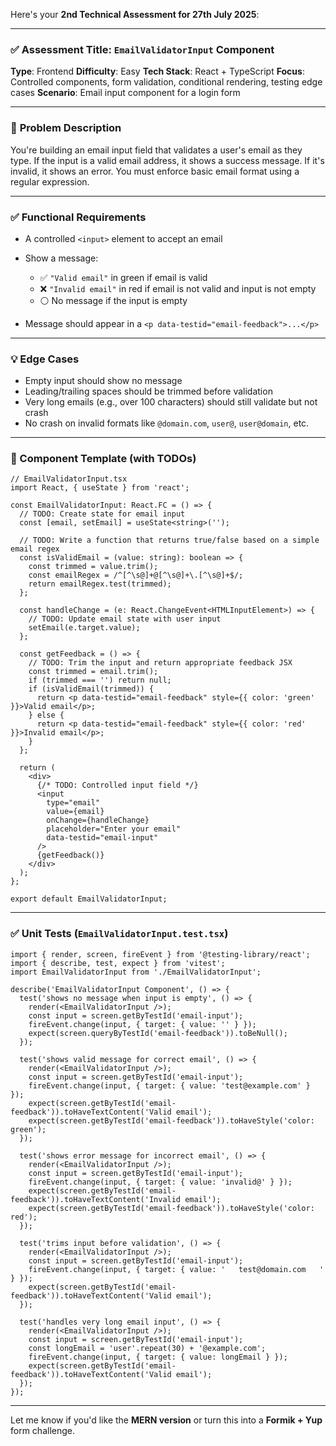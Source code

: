 Here's your **2nd Technical Assessment for 27th July 2025**:

---

### ✅ **Assessment Title**: `EmailValidatorInput` Component

**Type**: Frontend
**Difficulty**: Easy
**Tech Stack**: React + TypeScript
**Focus**: Controlled components, form validation, conditional rendering, testing edge cases
**Scenario**: Email input component for a login form

---

### 📄 **Problem Description**

You're building an email input field that validates a user's email as they type. If the input is a valid email address, it shows a success message. If it's invalid, it shows an error. You must enforce basic email format using a regular expression.

---

### ✅ **Functional Requirements**

* A controlled `<input>` element to accept an email
* Show a message:

  * ✅ `"Valid email"` in green if email is valid
  * ❌ `"Invalid email"` in red if email is not valid and input is not empty
  * ⚪️ No message if the input is empty
* Message should appear in a `<p data-testid="email-feedback">...</p>`

---

### 💡 Edge Cases

* Empty input should show no message
* Leading/trailing spaces should be trimmed before validation
* Very long emails (e.g., over 100 characters) should still validate but not crash
* No crash on invalid formats like `@domain.com`, `user@`, `user@domain`, etc.

---

### 🔧 Component Template (with TODOs)

```tsx
// EmailValidatorInput.tsx
import React, { useState } from 'react';

const EmailValidatorInput: React.FC = () => {
  // TODO: Create state for email input
  const [email, setEmail] = useState<string>('');

  // TODO: Write a function that returns true/false based on a simple email regex
  const isValidEmail = (value: string): boolean => {
    const trimmed = value.trim();
    const emailRegex = /^[^\s@]+@[^\s@]+\.[^\s@]+$/;
    return emailRegex.test(trimmed);
  };

  const handleChange = (e: React.ChangeEvent<HTMLInputElement>) => {
    // TODO: Update email state with user input
    setEmail(e.target.value);
  };

  const getFeedback = () => {
    // TODO: Trim the input and return appropriate feedback JSX
    const trimmed = email.trim();
    if (trimmed === '') return null;
    if (isValidEmail(trimmed)) {
      return <p data-testid="email-feedback" style={{ color: 'green' }}>Valid email</p>;
    } else {
      return <p data-testid="email-feedback" style={{ color: 'red' }}>Invalid email</p>;
    }
  };

  return (
    <div>
      {/* TODO: Controlled input field */}
      <input
        type="email"
        value={email}
        onChange={handleChange}
        placeholder="Enter your email"
        data-testid="email-input"
      />
      {getFeedback()}
    </div>
  );
};

export default EmailValidatorInput;
```

---

### ✅ Unit Tests (`EmailValidatorInput.test.tsx`)

```tsx
import { render, screen, fireEvent } from '@testing-library/react';
import { describe, test, expect } from 'vitest';
import EmailValidatorInput from './EmailValidatorInput';

describe('EmailValidatorInput Component', () => {
  test('shows no message when input is empty', () => {
    render(<EmailValidatorInput />);
    const input = screen.getByTestId('email-input');
    fireEvent.change(input, { target: { value: '' } });
    expect(screen.queryByTestId('email-feedback')).toBeNull();
  });

  test('shows valid message for correct email', () => {
    render(<EmailValidatorInput />);
    const input = screen.getByTestId('email-input');
    fireEvent.change(input, { target: { value: 'test@example.com' } });
    expect(screen.getByTestId('email-feedback')).toHaveTextContent('Valid email');
    expect(screen.getByTestId('email-feedback')).toHaveStyle('color: green');
  });

  test('shows error message for incorrect email', () => {
    render(<EmailValidatorInput />);
    const input = screen.getByTestId('email-input');
    fireEvent.change(input, { target: { value: 'invalid@' } });
    expect(screen.getByTestId('email-feedback')).toHaveTextContent('Invalid email');
    expect(screen.getByTestId('email-feedback')).toHaveStyle('color: red');
  });

  test('trims input before validation', () => {
    render(<EmailValidatorInput />);
    const input = screen.getByTestId('email-input');
    fireEvent.change(input, { target: { value: '   test@domain.com   ' } });
    expect(screen.getByTestId('email-feedback')).toHaveTextContent('Valid email');
  });

  test('handles very long email input', () => {
    render(<EmailValidatorInput />);
    const input = screen.getByTestId('email-input');
    const longEmail = 'user'.repeat(30) + '@example.com';
    fireEvent.change(input, { target: { value: longEmail } });
    expect(screen.getByTestId('email-feedback')).toHaveTextContent('Valid email');
  });
});
```

---


Let me know if you'd like the **MERN version** or turn this into a **Formik + Yup** form challenge.
